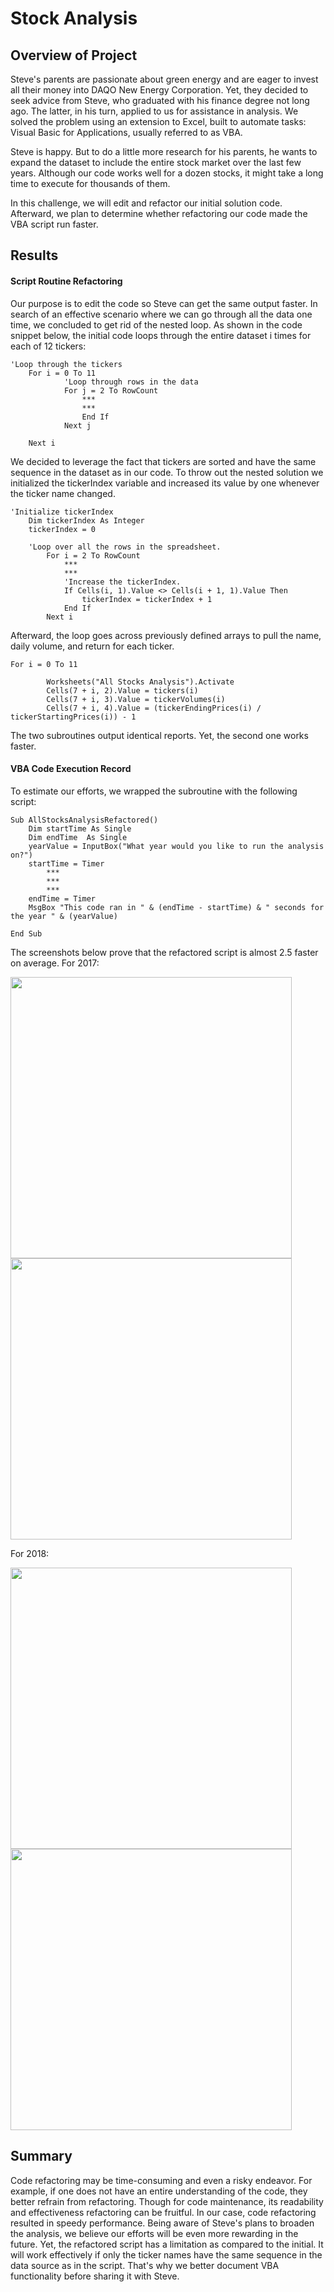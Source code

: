 # Stock Analysis
## Overview of Project
Steve's parents are passionate about green energy and are eager to invest all their money into DAQO New Energy Corporation. Yet, they decided to seek advice from Steve, who graduated with his finance degree not long ago. The latter, in his turn, applied to us for assistance in analysis. We solved the problem using an extension to Excel, built to automate tasks: Visual Basic for Applications, usually referred to as VBA.

Steve is happy. But to do a little more research for his parents, he wants to expand the dataset to include the entire stock market over the last few years. Although our code works well for a dozen stocks, it might take a long time to execute for thousands of them.

In this challenge, we will edit and refactor our initial solution code. Afterward, we plan to determine whether refactoring our code made the VBA script run faster.

## Results
#### Script Routine Refactoring
Our purpose is to edit the code so Steve can get the same output faster. In search of an effective scenario where we can go through all the data one time, we concluded to get rid of the nested loop. As shown in the code snippet below, the initial code loops through the entire dataset i times for each of 12 tickers:

```
'Loop through the tickers
    For i = 0 To 11
            'Loop through rows in the data
            For j = 2 To RowCount
                ***
                ***
                End If
            Next j

    Next i
```

We decided to leverage the fact that tickers are sorted and have the same sequence in the dataset as in our code. To throw out the nested solution we initialized the tickerIndex variable and increased its value by one whenever the ticker name changed.

```
'Initialize tickerIndex
    Dim tickerIndex As Integer
    tickerIndex = 0
        
    'Loop over all the rows in the spreadsheet.
        For i = 2 To RowCount
            ***
            ***
            'Increase the tickerIndex.
            If Cells(i, 1).Value <> Cells(i + 1, 1).Value Then
                tickerIndex = tickerIndex + 1
            End If
        Next i
```

Afterward, the loop goes across previously defined arrays to pull the name, daily volume, and return for each ticker.

```
For i = 0 To 11
        
        Worksheets("All Stocks Analysis").Activate
        Cells(7 + i, 2).Value = tickers(i)
        Cells(7 + i, 3).Value = tickerVolumes(i)
        Cells(7 + i, 4).Value = (tickerEndingPrices(i) / tickerStartingPrices(i)) - 1
```
The two subroutines output identical reports. Yet, the second one works faster.

#### VBA Code Execution Record
To estimate our efforts, we wrapped the subroutine with the following script:
```
Sub AllStocksAnalysisRefactored()
    Dim startTime As Single
    Dim endTime  As Single
    yearValue = InputBox("What year would you like to run the analysis on?")
    startTime = Timer
        ***
        ***
        ***
    endTime = Timer
    MsgBox "This code ran in " & (endTime - startTime) & " seconds for the year " & (yearValue)

End Sub
```
The screenshots below prove that the refactored script is almost 2.5 faster on average.
For 2017:

<img src="https://github.com/ArmineKhanan/stock-analysis/blob/main/ASA%20Runtime%20for%202017.png" width="450" /> <img src="https://github.com/ArmineKhanan/stock-analysis/blob/main/ASA%20Runtime%20for%202017%20if%20refuctored.png" width="450" />

For 2018:

<img src="https://github.com/ArmineKhanan/stock-analysis/blob/main/ASA%20Runtime%20for%202018.png" width="450" /> <img src="https://github.com/ArmineKhanan/stock-analysis/blob/main/ASA%20Runtime%20for%202018%20if%20refactored.png" width="450" />

## Summary
Code refactoring may be time-consuming and even a risky endeavor. For example, if one does not have an entire understanding of the code, they better refrain from refactoring. Though for code maintenance, its readability and effectiveness refactoring can be fruitful. 
In our case, code refactoring resulted in speedy performance. Being aware of Steve's plans to broaden the analysis, we believe our efforts will be even more rewarding in the future. 
Yet, the refactored script has a limitation as compared to the initial. It will work effectively if only the ticker names have the same sequence in the data source as in the script. That's why we better document VBA functionality before sharing it with Steve.

